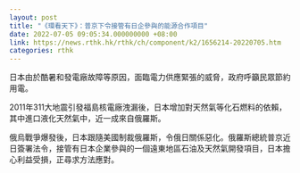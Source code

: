 ```yaml
---
layout: post
title: "《環看天下》：普京下令接管有日企參與的能源合作項目"
date: 2022-07-05 09:05:34.000000000 +08:00
link: https://news.rthk.hk/rthk/ch/component/k2/1656214-20220705.htm
categories: rthk
---
```


日本由於酷暑和發電廠故障等原因，面臨電力供應緊張的威脅，政府呼籲民眾節約用電。

2011年311大地震引發福島核電廠洩漏後，日本增加對天然氣等化石燃料的依賴，其中進口液化天然氣中，近一成來自俄羅斯。

俄烏戰爭爆發後，日本跟隨美國制裁俄羅斯，令俄日關係惡化。俄羅斯總統普京近日簽署法令，接管有日本企業參與的一個遠東地區石油及天然氣開發項目，日本擔心利益受損，正尋求方法應對。
